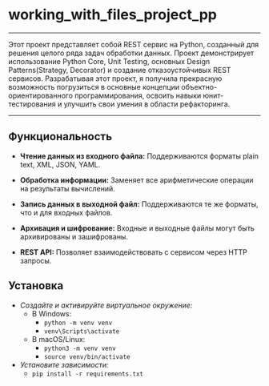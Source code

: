 # working_with_files_project_pp
******
Этот проект представляет собой REST сервис на Python, созданный для решения целого ряда задач обработки данных. Проект демонстрирует использование Python Core, Unit Testing, основных Design Patterns(Strategy, Decorator) и создание отказоустойчивых REST сервисов. Разрабатывая этот проект, я получила прекрасную возможность погрузиться в основные концепции объектно-ориентированного программирования, освоить навыки юнит-тестирования и улучшить свои умения в области рефакторинга. 
*****

## **Функциональность**
* **Чтение данных из входного файла:** Поддерживаются форматы plain text, XML, JSON, YAML.

* **Обработка информации:** Заменяет все арифметические операции на результаты вычислений.

* **Запись данных в выходной файл:** Поддерживаются те же форматы, что и для входных файлов.

* **Архивация и шифрование:** Входные и выходные файлы могут быть архивированы и зашифрованы.

* **REST API:** Позволяет взаимодействовать с сервисом через HTTP запросы.

## **Установка**
* *Создайте и активируйте виртуальное окружение:*
  + В Windows:
    - ```python -m venv venv```
    - ```venv\Scripts\activate```
  + В macOS/Linux:
    - ```python3 -m venv venv```
    - ```source venv/bin/activate```
* *Установите зависимости:*
  + ```pip install -r requirements.txt```

     
